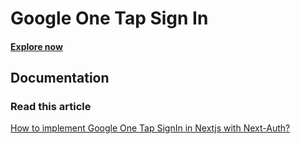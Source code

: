 # Google One Tap Sign In

#### [Explore now](https://google-one-tap-signin.vercel.app)

## Documentation

### Read this article

[How to implement Google One Tap SignIn in Nextjs with Next-Auth?](<https://thynkray.vercel.app/post/how-to-implement-google-one-tap-signin-in-nextjs-with-nextauth-prerequisites-and-setup-necessary-credentials-now-we-are-ready-to-jump-development-final-output-532e4af5?title=How%20to%20implement%20Google%20One%20Tap%20SignIn%20in%20Nextjs%20with%20Next-Auth%3F&desc=Today%2C%20we%20will%20learn%20how%20we%20can%20implement%20Google%20One%20Tap%20Sign%20In%20in%20Nextjs%20with%20Next-Auth&sections=Prerequisites%20and%20Setup%3Ch4%3EInstall%20the%20dependencies%3C%2Fh4%3E%3Col%3E%3Cli%3Enextjs%3A%20npx%20create-next-app%40latest%20(Page%20Router%20and%20Tailwindcss)%3C%2Fli%3E%3Cli%3Enpm%20install%20next-auth%3C%2Fli%3E%3Cli%3Enpm%20install%20google-auth-library%3C%2Fli%3E%3Cli%3Enpm%20install%20-D%20%40types%2Fgoogle-one-tap%3C%2Fli%3E%3C%2Fol%3E-Necessary%20Credentials%3Cp%3EGo%20to%20%3Ca%20href%3D%22https%3A%2F%2Fconsole.cloud.google.com%22%20rel%3D%22noopener%20noreferrer%22%20target%3D%22_blank%22%3EGoogle%20Cloud%20Console%3C%2Fa%3E%20and%20create%20a%20project.%3C%2Fp%3E%3Cp%3E%3Cbr%3E%3C%2Fp%3E%3Cp%3EWe%20need%20%3Cspan%20style%3D%22color%3A%20rgb(32%2C%2033%2C%2036)%3B%22%3EClient%20ID%20and%20Client%20secret.%20keep%20those%20on%20%3C%2Fspan%3E%3Cstrong%20style%3D%22color%3A%20rgb(32%2C%2033%2C%2036)%3B%22%3E.env%20%3C%2Fstrong%3E%3Cspan%20style%3D%22color%3A%20rgb(32%2C%2033%2C%2036)%3B%22%3Efile%3C%2Fspan%3E%3C%2Fp%3E%3Cp%3E%3Cspan%20style%3D%22color%3A%20rgb(32%2C%2033%2C%2036)%3B%22%3E.env%20file%20looks%20like%20%3C%2Fspan%3E%3C%2Fp%3E%3Cpre%20class%3D%22ql-syntax%22%20spellcheck%3D%22false%22%3EGOOGLE_CLIENT_ID%3D%26lt%3Byour%20google%20client%20id%26gt%3B%0D%0ANEXT_PUBLIC_GOOGLE_CLIENT_ID%3D%26lt%3Byour%20google%20client%20id%26gt%3B%0D%0AGOOGLE_CLIENT_SECRET%3D%26lt%3Byour%20google%20client%20secret%26gt%3B%0D%0ANEXT_AUTH_SECRET%3D%26lt%3Byour%20next%20auth%20secret%3A%20anything%26gt%3B%0D%0A%3C%2Fpre%3E%3Cp%3E%3Cbr%3E%3C%2Fp%3E%3Cp%3E%E2%9A%A0%20Warning%3A%20Critical!%3C%2Fp%3E%3Cp%3E%3Cbr%3E%3C%2Fp%3E%3Cp%3EYou%20must%20add%20on%20Google%20client%20settings.%20Follow%20the%20images.%3C%2Fp%3E%3Cp%3E%3Cbr%3E%3C%2Fp%3E%3Col%3E%3Cli%3EAuthorized%20JavaScript%20origins%3C%2Fli%3E%3Cli%3EAuthorized%20redirect%20URIs%3C%2Fli%3E%3C%2Fol%3E-Now%2C%20we%20are%20ready%20to%20jump%20development!%3Cp%3E%2Fpages%2Fapi%2Fauth%2F%5B...nextauth%5D.ts%3C%2Fp%3E%3Cpre%20class%3D%22ql-syntax%22%20spellcheck%3D%22false%22%3Eimport%20NextAuth%20from%20%22next-auth%22%3B%0D%0Aimport%20GoogleProvider%20from%20%22next-auth%2Fproviders%2Fgoogle%22%3B%0D%0A%0D%0A%0D%0Aexport%20default%20NextAuth(%7B%0D%0A%26nbsp%3B%20providers%3A%20%5B%0D%0A%26nbsp%3B%20%26nbsp%3B%20GoogleProvider(%7B%0D%0A%26nbsp%3B%20%26nbsp%3B%20%26nbsp%3B%20clientId%3A%20process.env.GOOGLE_CLIENT_ID!%2C%0D%0A%26nbsp%3B%20%26nbsp%3B%20%26nbsp%3B%20clientSecret%3A%20process.env.GOOGLE_CLIENT_SECRET!%2C%0D%0A%26nbsp%3B%20%26nbsp%3B%20%7D)%2C%0D%0A%26nbsp%3B%20%5D%2C%0D%0A%26nbsp%3B%20secret%3A%20process.env.NEXT_AUTH_SECRET%2C%0D%0A%26nbsp%3B%20session%3A%20%7B%0D%0A%26nbsp%3B%20%26nbsp%3B%20strategy%3A%20%22jwt%22%2C%0D%0A%26nbsp%3B%20%7D%2C%0D%0A%7D)%3B%0D%0A%3C%2Fpre%3E%3Cp%3E%3Cbr%3E%3C%2Fp%3E%3Cp%3E%2Fpages%2Fapi%2Fauth%2Fone-tap-login.ts%3C%2Fp%3E%3Cpre%20class%3D%22ql-syntax%22%20spellcheck%3D%22false%22%3Eimport%20%7B%20NextApiRequest%2C%20NextApiResponse%20%7D%20from%20%22next%22%3B%0D%0Aimport%20%7B%20OAuth2Client%20%7D%20from%20%22google-auth-library%22%3B%0D%0A%0D%0A%0D%0Aconst%20client%20%3D%20new%20OAuth2Client(process.env.GOOGLE_CLIENT_ID)%3B%0D%0A%0D%0A%0D%0Aexport%20default%20async%20function%20handler(%0D%0A%26nbsp%3B%20req%3A%20NextApiRequest%2C%0D%0A%26nbsp%3B%20res%3A%20NextApiResponse%0D%0A)%20%7B%0D%0A%26nbsp%3B%20try%20%7B%0D%0A%26nbsp%3B%20%26nbsp%3B%20const%20%7B%20credential%20%7D%20%3D%20req.body%3B%0D%0A%0D%0A%0D%0A%26nbsp%3B%20%26nbsp%3B%20const%20ticket%20%3D%20await%20client.verifyIdToken(%7B%0D%0A%26nbsp%3B%20%26nbsp%3B%20%26nbsp%3B%20idToken%3A%20credential%2C%0D%0A%26nbsp%3B%20%26nbsp%3B%20%26nbsp%3B%20audience%3A%20process.env.GOOGLE_CLIENT_ID%2C%0D%0A%26nbsp%3B%20%26nbsp%3B%20%7D)%3B%0D%0A%0D%0A%0D%0A%26nbsp%3B%20%26nbsp%3B%20const%20payload%20%3D%20ticket.getPayload()%3B%0D%0A%0D%0A%0D%0A%26nbsp%3B%20%26nbsp%3B%20if%20(!payload)%20%7B%0D%0A%26nbsp%3B%20%26nbsp%3B%20%26nbsp%3B%20return%20res.status(401).json(%7B%20error%3A%20%22Invalid%20token%22%20%7D)%3B%0D%0A%26nbsp%3B%20%26nbsp%3B%20%7D%0D%0A%0D%0A%0D%0A%26nbsp%3B%20%26nbsp%3B%20%2F%2F%20%E2%9C%85%20Return%20user%20info%0D%0A%26nbsp%3B%20%26nbsp%3B%20return%20res.status(200).json(%7B%0D%0A%26nbsp%3B%20%26nbsp%3B%20%26nbsp%3B%20email%3A%20payload.email%2C%0D%0A%26nbsp%3B%20%26nbsp%3B%20%26nbsp%3B%20name%3A%20payload.name%2C%0D%0A%26nbsp%3B%20%26nbsp%3B%20%26nbsp%3B%20picture%3A%20payload.picture%2C%0D%0A%26nbsp%3B%20%26nbsp%3B%20%26nbsp%3B%20sub%3A%20payload.sub%2C%0D%0A%26nbsp%3B%20%26nbsp%3B%20%7D)%3B%0D%0A%26nbsp%3B%20%7D%20catch%20(error)%20%7B%0D%0A%26nbsp%3B%20%26nbsp%3B%20console.error(%22One%20Tap%20login%20failed%3A%22%2C%20error)%3B%0D%0A%26nbsp%3B%20%26nbsp%3B%20return%20res.status(500).json(%7B%20error%3A%20%22Something%20went%20wrong%22%20%7D)%3B%0D%0A%26nbsp%3B%20%7D%0D%0A%7D%0D%0A%3C%2Fpre%3E%3Cp%3E%3Cbr%3E%3C%2Fp%3E%3Cp%3E%3Cbr%3E%3C%2Fp%3E%3Cp%3E%3Cbr%3E%3C%2Fp%3E%3Cp%3E%2Fcomponent%2FOneTapComponent.tsx%3C%2Fp%3E%3Cpre%20class%3D%22ql-syntax%22%20spellcheck%3D%22false%22%3Eimport%20%7B%20useEffect%20%7D%20from%20%22react%22%3B%0D%0A%0D%0A%0D%0Aexport%20default%20function%20GoogleOneTap()%20%7B%0D%0A%26nbsp%3B%20useEffect(()%20%3D%26gt%3B%20%7B%0D%0A%26nbsp%3B%20%26nbsp%3B%20const%20initializeOneTap%20%3D%20()%20%3D%26gt%3B%20%7B%0D%0A%26nbsp%3B%20%26nbsp%3B%20%26nbsp%3B%20window.google.accounts.id.initialize(%7B%0D%0A%26nbsp%3B%20%26nbsp%3B%20%26nbsp%3B%20%26nbsp%3B%20client_id%3A%20process.env.NEXT_PUBLIC_GOOGLE_CLIENT_ID!%2C%0D%0A%26nbsp%3B%20%26nbsp%3B%20%26nbsp%3B%20%26nbsp%3B%20callback%3A%20async%20(response)%20%3D%26gt%3B%20%7B%0D%0A%26nbsp%3B%20%26nbsp%3B%20%26nbsp%3B%20%26nbsp%3B%20%26nbsp%3B%20console.log(%22Received%20credential%3A%22%2C%20response.credential)%3B%0D%0A%26nbsp%3B%20%26nbsp%3B%20%26nbsp%3B%20%26nbsp%3B%20%26nbsp%3B%20const%20res%20%3D%20await%20fetch(%22%2Fapi%2Fauth%2Fone-tap-login%22%2C%20%7B%0D%0A%26nbsp%3B%20%26nbsp%3B%20%26nbsp%3B%20%26nbsp%3B%20%26nbsp%3B%20%26nbsp%3B%20method%3A%20%22POST%22%2C%0D%0A%26nbsp%3B%20%26nbsp%3B%20%26nbsp%3B%20%26nbsp%3B%20%26nbsp%3B%20%26nbsp%3B%20headers%3A%20%7B%0D%0A%26nbsp%3B%20%26nbsp%3B%20%26nbsp%3B%20%26nbsp%3B%20%26nbsp%3B%20%26nbsp%3B%20%26nbsp%3B%20%22Content-Type%22%3A%20%22application%2Fjson%22%2C%0D%0A%26nbsp%3B%20%26nbsp%3B%20%26nbsp%3B%20%26nbsp%3B%20%26nbsp%3B%20%26nbsp%3B%20%7D%2C%0D%0A%26nbsp%3B%20%26nbsp%3B%20%26nbsp%3B%20%26nbsp%3B%20%26nbsp%3B%20%26nbsp%3B%20body%3A%20JSON.stringify(%7B%20credential%3A%20response.credential%20%7D)%2C%0D%0A%26nbsp%3B%20%26nbsp%3B%20%26nbsp%3B%20%26nbsp%3B%20%26nbsp%3B%20%7D)%3B%0D%0A%0D%0A%0D%0A%26nbsp%3B%20%26nbsp%3B%20%26nbsp%3B%20%26nbsp%3B%20%26nbsp%3B%20const%20user%20%3D%20await%20res.json()%3B%0D%0A%26nbsp%3B%20%26nbsp%3B%20%26nbsp%3B%20%26nbsp%3B%20%26nbsp%3B%20localStorage.setItem(%22user%22%2C%20JSON.stringify(user))%3B%0D%0A%26nbsp%3B%20%26nbsp%3B%20%26nbsp%3B%20%26nbsp%3B%20%26nbsp%3B%20window.location.reload()%3B%0D%0A%26nbsp%3B%20%26nbsp%3B%20%26nbsp%3B%20%26nbsp%3B%20%7D%2C%0D%0A%26nbsp%3B%20%26nbsp%3B%20%26nbsp%3B%20%26nbsp%3B%20auto_select%3A%20true%2C%0D%0A%26nbsp%3B%20%26nbsp%3B%20%26nbsp%3B%20%26nbsp%3B%20cancel_on_tap_outside%3A%20false%2C%0D%0A%26nbsp%3B%20%26nbsp%3B%20%26nbsp%3B%20%7D)%3B%0D%0A%0D%0A%0D%0A%26nbsp%3B%20%26nbsp%3B%20%26nbsp%3B%20window.google.accounts.id.prompt()%3B%0D%0A%26nbsp%3B%20%26nbsp%3B%20%7D%3B%0D%0A%0D%0A%0D%0A%26nbsp%3B%20%26nbsp%3B%20if%20(window.google)%20%7B%0D%0A%26nbsp%3B%20%26nbsp%3B%20%26nbsp%3B%20initializeOneTap()%3B%0D%0A%26nbsp%3B%20%26nbsp%3B%20%26nbsp%3B%20console.log(%22Inside%20window.google%22)%3B%0D%0A%26nbsp%3B%20%26nbsp%3B%20%7D%20else%20%7B%0D%0A%26nbsp%3B%20%26nbsp%3B%20%26nbsp%3B%20window.addEventListener(%22DOMContentLoaded%22%2C%20initializeOneTap)%3B%0D%0A%26nbsp%3B%20%26nbsp%3B%20%26nbsp%3B%20console.log(%22Inside%20DOMContentLoaded%22)%3B%0D%0A%26nbsp%3B%20%26nbsp%3B%20%7D%0D%0A%26nbsp%3B%20%7D%2C%20%5B%5D)%3B%0D%0A%0D%0A%0D%0A%26nbsp%3B%20return%20(%0D%0A%26nbsp%3B%20%26nbsp%3B%20%26lt%3Bscript%20src%3D%22https%3A%2F%2Faccounts.google.com%2Fgsi%2Fclient%22%20async%20defer%26gt%3B%26lt%3B%2Fscript%26gt%3B%0D%0A%26nbsp%3B%20)%3B%0D%0A%7D%0D%0A%0D%0A%3C%2Fpre%3E%3Cp%3E%3Cbr%3E%3C%2Fp%3E%3Cp%3E%3Cbr%3E%3C%2Fp%3E%3Cp%3E%2Fcomponents%2FUserInfo.tsx%3C%2Fp%3E%3Cpre%20class%3D%22ql-syntax%22%20spellcheck%3D%22false%22%3E%2F*%20eslint-disable%20%40next%2Fnext%2Fno-img-element%20*%2F%0D%0Aimport%20%7B%20useEffect%2C%20useState%20%7D%20from%20%22react%22%3B%0D%0A%0D%0A%0D%0Aconst%20UserInfo%20%3D%20()%20%3D%26gt%3B%20%7B%0D%0A%26nbsp%3B%20const%20%5Buser%2C%20setUser%5D%20%3D%20useState%26lt%3Bnull%20%7C%20%7B%0D%0A%26nbsp%3B%20%26nbsp%3B%20name%3A%20string%3B%0D%0A%26nbsp%3B%20%26nbsp%3B%20email%3A%20string%3B%0D%0A%26nbsp%3B%20%26nbsp%3B%20picture%3A%20string%3B%0D%0A%26nbsp%3B%20%7D%26gt%3B(null)%3B%0D%0A%0D%0A%0D%0A%26nbsp%3B%20useEffect(()%20%3D%26gt%3B%20%7B%0D%0A%26nbsp%3B%20%26nbsp%3B%20const%20stored%20%3D%20localStorage.getItem(%22user%22)%3B%0D%0A%26nbsp%3B%20%26nbsp%3B%20if%20(stored)%20%7B%0D%0A%26nbsp%3B%20%26nbsp%3B%20%26nbsp%3B%20setUser(JSON.parse(stored))%3B%0D%0A%26nbsp%3B%20%26nbsp%3B%20%7D%0D%0A%26nbsp%3B%20%7D%2C%20%5B%5D)%3B%0D%0A%0D%0A%0D%0A%26nbsp%3B%20console.log(user)%3B%0D%0A%0D%0A%0D%0A%26nbsp%3B%20return%20(%0D%0A%26nbsp%3B%20%26nbsp%3B%20%26lt%3Bdiv%20className%3D%22min-h-screen%20bg-gray-50%20flex%20flex-col%20items-center%20justify-center%20p-4%22%26gt%3B%0D%0A%26nbsp%3B%20%26nbsp%3B%20%26nbsp%3B%20%7Buser%3F.email%20%3F%20(%0D%0A%26nbsp%3B%20%26nbsp%3B%20%26nbsp%3B%20%26nbsp%3B%20%26lt%3Bdiv%20className%3D%22mt-8%20bg-white%20p-6%20rounded-xl%20shadow-lg%20max-w-md%20w-full%22%26gt%3B%0D%0A%26nbsp%3B%20%26nbsp%3B%20%26nbsp%3B%20%26nbsp%3B%20%26nbsp%3B%20%26lt%3Bh1%20className%3D%22text-2xl%20font-bold%20text-center%20mb-4%22%26gt%3BWelcome%26lt%3B%2Fh1%26gt%3B%0D%0A%26nbsp%3B%20%26nbsp%3B%20%26nbsp%3B%20%26nbsp%3B%20%26nbsp%3B%20%26lt%3Bdiv%20className%3D%22flex%20flex-col%20items-center%22%26gt%3B%0D%0A%26nbsp%3B%20%26nbsp%3B%20%26nbsp%3B%20%26nbsp%3B%20%26nbsp%3B%20%26nbsp%3B%20%26lt%3Bimg%0D%0A%26nbsp%3B%20%26nbsp%3B%20%26nbsp%3B%20%26nbsp%3B%20%26nbsp%3B%20%26nbsp%3B%20%26nbsp%3B%20src%3D%7Buser%3F.picture%7D%0D%0A%26nbsp%3B%20%26nbsp%3B%20%26nbsp%3B%20%26nbsp%3B%20%26nbsp%3B%20%26nbsp%3B%20%26nbsp%3B%20alt%3D%7Buser%3F.name%7D%0D%0A%26nbsp%3B%20%26nbsp%3B%20%26nbsp%3B%20%26nbsp%3B%20%26nbsp%3B%20%26nbsp%3B%20%26nbsp%3B%20referrerPolicy%3D%22no-referrer%22%0D%0A%26nbsp%3B%20%26nbsp%3B%20%26nbsp%3B%20%26nbsp%3B%20%26nbsp%3B%20%26nbsp%3B%20%26nbsp%3B%20className%3D%22w-24%20h-24%20rounded-full%20mb-4%20shadow-md%22%0D%0A%26nbsp%3B%20%26nbsp%3B%20%26nbsp%3B%20%26nbsp%3B%20%26nbsp%3B%20%26nbsp%3B%20%2F%26gt%3B%0D%0A%26nbsp%3B%20%26nbsp%3B%20%26nbsp%3B%20%26nbsp%3B%20%26nbsp%3B%20%26nbsp%3B%20%26lt%3Bp%20className%3D%22text-lg%20font-semibold%22%26gt%3B%7Buser%3F.name%7D%26lt%3B%2Fp%26gt%3B%0D%0A%26nbsp%3B%20%26nbsp%3B%20%26nbsp%3B%20%26nbsp%3B%20%26nbsp%3B%20%26nbsp%3B%20%26lt%3Bp%20className%3D%22text-gray-600%22%26gt%3B%7Buser%3F.email%7D%26lt%3B%2Fp%26gt%3B%0D%0A%26nbsp%3B%20%26nbsp%3B%20%26nbsp%3B%20%26nbsp%3B%20%26nbsp%3B%20%26nbsp%3B%20%26lt%3Bbutton%0D%0A%26nbsp%3B%20%26nbsp%3B%20%26nbsp%3B%20%26nbsp%3B%20%26nbsp%3B%20%26nbsp%3B%20%26nbsp%3B%20onClick%3D%7B()%20%3D%26gt%3B%20%7B%0D%0A%26nbsp%3B%20%26nbsp%3B%20%26nbsp%3B%20%26nbsp%3B%20%26nbsp%3B%20%26nbsp%3B%20%26nbsp%3B%20%26nbsp%3B%20localStorage.removeItem(%22user%22)%3B%0D%0A%26nbsp%3B%20%26nbsp%3B%20%26nbsp%3B%20%26nbsp%3B%20%26nbsp%3B%20%26nbsp%3B%20%26nbsp%3B%20%26nbsp%3B%20window.location.reload()%3B%0D%0A%26nbsp%3B%20%26nbsp%3B%20%26nbsp%3B%20%26nbsp%3B%20%26nbsp%3B%20%26nbsp%3B%20%26nbsp%3B%20%7D%7D%0D%0A%26nbsp%3B%20%26nbsp%3B%20%26nbsp%3B%20%26nbsp%3B%20%26nbsp%3B%20%26nbsp%3B%20%26nbsp%3B%20className%3D%22bg-blue-600%20mt-2%20cursor-pointer%20px-2%20py-1%20rounded-md%20text-white%22%0D%0A%26nbsp%3B%20%26nbsp%3B%20%26nbsp%3B%20%26nbsp%3B%20%26nbsp%3B%20%26nbsp%3B%20%26gt%3B%0D%0A%26nbsp%3B%20%26nbsp%3B%20%26nbsp%3B%20%26nbsp%3B%20%26nbsp%3B%20%26nbsp%3B%20%26nbsp%3B%20Logout%0D%0A%26nbsp%3B%20%26nbsp%3B%20%26nbsp%3B%20%26nbsp%3B%20%26nbsp%3B%20%26nbsp%3B%20%26lt%3B%2Fbutton%26gt%3B%0D%0A%26nbsp%3B%20%26nbsp%3B%20%26nbsp%3B%20%26nbsp%3B%20%26nbsp%3B%20%26lt%3B%2Fdiv%26gt%3B%0D%0A%26nbsp%3B%20%26nbsp%3B%20%26nbsp%3B%20%26nbsp%3B%20%26lt%3B%2Fdiv%26gt%3B%0D%0A%26nbsp%3B%20%26nbsp%3B%20%26nbsp%3B%20)%20%3A%20(%0D%0A%26nbsp%3B%20%26nbsp%3B%20%26nbsp%3B%20%26nbsp%3B%20%26lt%3Bp%20className%3D%22mt-8%20text-gray-500%22%26gt%3BNo%20user%20signed%20in%20yet.%26lt%3B%2Fp%26gt%3B%0D%0A%26nbsp%3B%20%26nbsp%3B%20%26nbsp%3B%20)%7D%0D%0A%26nbsp%3B%20%26nbsp%3B%20%26lt%3B%2Fdiv%26gt%3B%0D%0A%26nbsp%3B%20)%3B%0D%0A%7D%3B%0D%0A%0D%0A%0D%0Aexport%20default%20UserInfo%3B%0D%0A%3C%2Fpre%3E%3Cp%3E%3Cbr%3E%3C%2Fp%3E%3Cp%3E%3Cbr%3E%3C%2Fp%3E%3Cp%3E%2Fpages%2Findex.tsx%3C%2Fp%3E%3Cpre%20class%3D%22ql-syntax%22%20spellcheck%3D%22false%22%3Eimport%20OneTapComponent%20from%20%22%40%2Fcomponents%2FOneTapComponent%22%3B%0D%0Aimport%20UserInfo%20from%20%22%40%2Fcomponents%2FUserInfo%22%3B%0D%0A%0D%0A%0D%0Aexport%20default%20function%20Home()%20%7B%0D%0A%26nbsp%3B%20return%20(%0D%0A%26nbsp%3B%20%26nbsp%3B%20%26lt%3Bdiv%26gt%3B%0D%0A%26nbsp%3B%20%26nbsp%3B%20%26nbsp%3B%20%26lt%3BOneTapComponent%20%2F%26gt%3B%0D%0A%26nbsp%3B%20%26nbsp%3B%20%26nbsp%3B%20%26lt%3BUserInfo%20%2F%26gt%3B%0D%0A%26nbsp%3B%20%26nbsp%3B%20%26lt%3B%2Fdiv%26gt%3B%0D%0A%26nbsp%3B%20)%3B%0D%0A%7D%0D%0A%0D%0A%0D%0A%3C%2Fpre%3E-Final%20output>)
